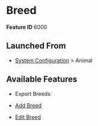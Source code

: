 # Breed

**Feature ID** 6000

## Launched From

- [System Configuration](System%20Configuration.md) > Animal

## Available Features

- Export Breeds

- [Add Breed](Add%20Breed.md)

- [Edit Breed](Edit%20Breed.md)



































































